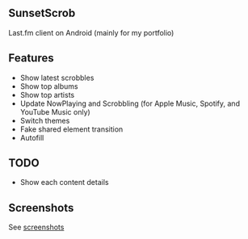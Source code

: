 ## SunsetScrob

Last.fm client on Android (mainly for my portfolio)

## Features
- Show latest scrobbles
- Show top albums
- Show top artists
- Update NowPlaying and Scrobbling (for Apple Music, Spotify, and YouTube Music only)
- Switch themes
- Fake shared element transition
- Autofill

## TODO
- Show each content details

## Screenshots

See [screenshots](./screenshot/README.md)
